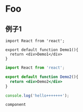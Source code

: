 # Foo

## 例子1

```tsx
import React from 'react';

export default function Demo1(){
  return <div>Demo1</div>
}
```

```jsx
import React from 'react';

export default function Demo2(){
  return <div>Demo2</div>
}
```

```js 
console.log('hello+++++++');

```


`component`


<code src="../FooDemo.tsx" />
